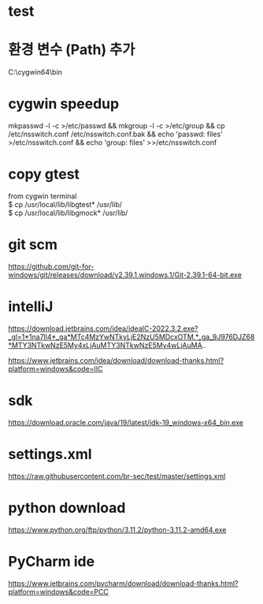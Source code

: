 # test

# 환경 변수 (Path) 추가
C:\cygwin64\bin

# cygwin speedup
mkpasswd -l -c >/etc/passwd && mkgroup -l -c >/etc/group && cp /etc/nsswitch.conf /etc/nsswitch.conf.bak && echo 'passwd: files' >/etc/nsswitch.conf && echo 'group: files' >>/etc/nsswitch.conf

# copy gtest
from cygwin terminal  
$ cp /usr/local/lib/libgtest* /usr/lib/  
$ cp /usr/local/lib/libgmock* /usr/lib/

# git scm
https://github.com/git-for-windows/git/releases/download/v2.39.1.windows.1/Git-2.39.1-64-bit.exe

# intelliJ
https://download.jetbrains.com/idea/ideaIC-2022.3.2.exe?_gl=1*1na7ll4*_ga*MTc4MzYwNTkyLjE2NzU5MDcxOTM.*_ga_9J976DJZ68*MTY3NTkwNzE5My4xLjAuMTY3NTkwNzE5My4wLjAuMA..

https://www.jetbrains.com/idea/download/download-thanks.html?platform=windows&code=IIC

# sdk
https://download.oracle.com/java/19/latest/jdk-19_windows-x64_bin.exe

# settings.xml
https://raw.githubusercontent.com/br-sec/test/master/settings.xml

# python download
https://www.python.org/ftp/python/3.11.2/python-3.11.2-amd64.exe

# PyCharm ide
https://www.jetbrains.com/pycharm/download/download-thanks.html?platform=windows&code=PCC
